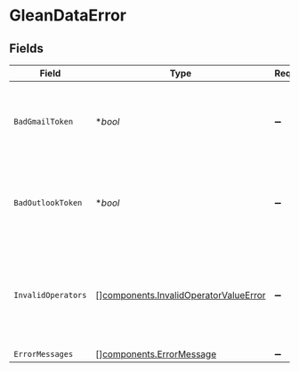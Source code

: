 # GleanDataError


## Fields

| Field                                                                                          | Type                                                                                           | Required                                                                                       | Description                                                                                    |
| ---------------------------------------------------------------------------------------------- | ---------------------------------------------------------------------------------------------- | ---------------------------------------------------------------------------------------------- | ---------------------------------------------------------------------------------------------- |
| `BadGmailToken`                                                                                | **bool*                                                                                        | :heavy_minus_sign:                                                                             | Indicates the gmail results could not be fetched due to bad token.                             |
| `BadOutlookToken`                                                                              | **bool*                                                                                        | :heavy_minus_sign:                                                                             | Indicates the outlook results could not be fetched due to bad token.                           |
| `InvalidOperators`                                                                             | [][components.InvalidOperatorValueError](../../models/components/invalidoperatorvalueerror.md) | :heavy_minus_sign:                                                                             | Indicates results could not be fetched due to invalid operators in the query.                  |
| `ErrorMessages`                                                                                | [][components.ErrorMessage](../../models/components/errormessage.md)                           | :heavy_minus_sign:                                                                             | N/A                                                                                            |